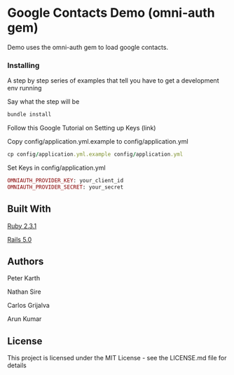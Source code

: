 # Google Contacts Demo (omni-auth gem)

Demo uses the omni-auth gem to load google contacts.

### Installing

A step by step series of examples that tell you have to get a development env running

Say what the step will be

```ruby
bundle install
```

Follow this Google Tutorial on Setting up Keys (link)

Copy config/application.yml.example to config/application.yml

```ruby
cp config/application.yml.example config/application.yml
```

Set Keys in config/application.yml

```ruby
OMNIAUTH_PROVIDER_KEY: your_client_id
OMNIAUTH_PROVIDER_SECRET: your_secret
```

## Built With

[Ruby 2.3.1](https://www.ruby-lang.org/en/news/2016/04/26/ruby-2-3-1-released/)

[Rails 5.0](http://weblog.rubyonrails.org)

## Authors

Peter Karth

Nathan Sire

Carlos Grijalva

Arun Kumar

## License

This project is licensed under the MIT License - see the LICENSE.md file for details

